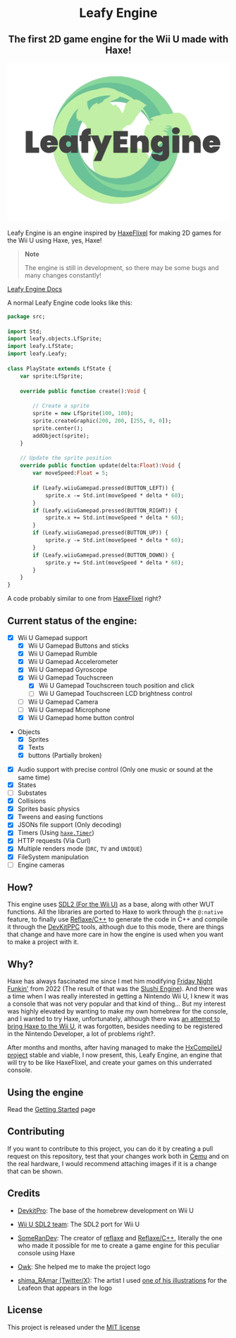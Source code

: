 <h1 align="center">Leafy Engine</h1>
<h2 align="center">The first 2D game engine for the Wii U made with Haxe!</h2>

![Leafy Engine Logo](https://github.com/Slushi-Github/leafyEngine/blob/main/readme/leafyEngineLogo.png)

Leafy Engine is an engine inspired by [HaxeFlixel](https://haxeflixel.com/) for making 2D games for the Wii U using Haxe, yes, Haxe!

> **Note**
>
> The engine is still in development, so there may be some bugs and many changes constantly!

[Leafy Engine Docs](https://github.com/Slushi-Github/leafyEngine/blob/main/docs/wiki/README.md)

A normal Leafy Engine code looks like this:

```haxe
package src;

import Std;
import leafy.objects.LfSprite;
import leafy.LfState;
import leafy.Leafy;

class PlayState extends LfState {
    var sprite:LfSprite;

    override public function create():Void {

        // Create a sprite
        sprite = new LfSprite(100, 100);
        sprite.createGraphic(200, 200, [255, 0, 0]);
        sprite.center();
        addObject(sprite);
    }

	// Update the sprite position
    override public function update(delta:Float):Void {
        var moveSpeed:Float = 5;

		if (Leafy.wiiuGamepad.pressed(BUTTON_LEFT)) {
			sprite.x -= Std.int(moveSpeed * delta * 60);
		}
		if (Leafy.wiiuGamepad.pressed(BUTTON_RIGHT)) {
			sprite.x += Std.int(moveSpeed * delta * 60);
		}
		if (Leafy.wiiuGamepad.pressed(BUTTON_UP)) {
			sprite.y -= Std.int(moveSpeed * delta * 60);
		}
		if (Leafy.wiiuGamepad.pressed(BUTTON_DOWN)) {
			sprite.y += Std.int(moveSpeed * delta * 60);
		}
    }
}
```

A code probably similar to one from [HaxeFlixel](https://haxeflixel.com/) right?

## Current status of the engine:
- [x] Wii U Gamepad support
	- [x] Wii U Gamepad Buttons and sticks
	- [x] Wii U Gamepad Rumble
	- [x] Wii U Gamepad Accelerometer
	- [x] Wii U Gamepad Gyroscope
	- [x] Wii U Gamepad Touchscreen
		- [x] Wii U Gamepad Touchscreen touch position and click
		- [ ] Wii U Gamepad Touchscreen LCD brightness control
	- [ ] Wii U Gamepad Camera
	- [ ] Wii U Gamepad Microphone
	- [x] Wii U Gamepad home button control
- Objects
	- [x] Sprites
	- [x] Texts
	- [x] buttons (Partially broken)
- [x] Audio support with precise control (Only one music or sound at the same time)
- [x] States 
- [ ] Substates
- [x] Collisions
- [x] Sprites basic physics 
- [x] Tweens and easing functions
- [x] JSONs file support (Only decoding)
- [x] Timers (Using [``haxe.Timer``](https://api.haxe.org/haxe/Timer.html))
- [x] HTTP requests (Via Curl)
- [x] Multiple renders mode (``DRC``, ``TV`` and ``UNIQUE``)
- [x] FileSystem manipulation
- [ ] Engine cameras

## How?
This engine uses [SDL2 (For the Wii U)](https://github.com/devkitPro/SDL/tree/wiiu-sdl2-2.28) as a base, along with other WUT functions. All the libraries are ported to Haxe to work through the ``@:native`` feature, to finally use [Reflaxe/C++](https://github.com/SomeRanDev/reflaxe.CPP) to generate the code in C++ and compile it through the [DevKitPPC](https://wiibrew.org/wiki/DevkitPPC) tools, although due to this mode, there are things that change and have more care in how the engine is used when you want to make a project with it. 

## Why?
Haxe has always fascinated me since I met him modifying [Friday Night Funkin'](https://github.com/FunkinCrew/Funkin) from 2022 (The result of that was the [Slushi Engine](https://github.com/Slushi-Github/Slushi-Engine)). And there was a time when I was really interested in getting a Nintendo Wii U, I knew it was a console that was not very popular and that kind of thing... But my interest was highly elevated by wanting to make my own homebrew for the console, and I wanted to try Haxe, unfortunately, although there was [an attempt to bring Haxe to the Wii U](https://www.fortressofdoors.com/openfl-for-home-game-consoles), it was forgotten, besides needing to be registered in the Nintendo Developer, a lot of problems right?.

After months and months, after having managed to make the [HxCompileU project](https://github.com/Slushi-Github/hxCompileU) stable and viable, I now present, this, Leafy Engine, an engine that will try to be like HaxeFlixel, and create your games on this underrated console. 

## Using the engine

Read the [Getting Started](https://github.com/Slushi-Github/leafyEngine/blob/main/docs/wiki/Getting-Started.md) page

## Contributing
If you want to contribute to this project, you can do it by creating a pull request on this repository, test that your changes work both in [Cemu](https://github.com/cemu-project/Cemu) and on the real hardware, I would recommend attaching images if it is a change that can be shown.

## Credits
- [DevkitPro](https://devkitpro.org): The base of the homebrew development on Wii U

- [Wii U SDL2 team](https://github.com/devkitPro/SDL/tree/wiiu-sdl2-2.28): The SDL2 port for Wii U

- [SomeRanDev](https://github.com/SomeRanDev): The creator of [reflaxe](https://github.com/SomeRanDev/reflaxe) and [Reflaxe/C++](https://github.com/SomeRanDev/reflaxe.CPP), literally the one who made it possible for me to create a game engine for this peculiar console using Haxe

- [Owk](https://youtube.com/@owkby06): She helped me to make the project logo

- [shima_RAmar (Twitter/X)](https://x.com/shima_RAmar): The artist I used [one of his illustrations](https://x.com/shima_RAmar/status/1892218974961651882) for the Leafeon that appears in the logo

## License
This project is released under the [MIT license](https://github.com/Slushi-Github/leafyEngine/blob/main/LICENSE.md)